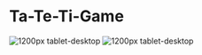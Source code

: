 # Ta-Te-Ti-Game
![1200px tablet-desktop](https://github.com/SosegadoWebDev/Ta-Te-Ti-Game/blob/master/img/screenshot1.png)
![1200px tablet-desktop](https://github.com/SosegadoWebDev/Ta-Te-Ti-Game/blob/master/img/screenshot2.png)
